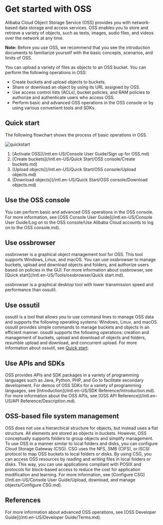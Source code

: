 # Get started with OSS

Alibaba Cloud Object Storage Service \(OSS\) provides you with network-based data storage and access services. OSS enables you to store and retrieve a variety of objects, such as texts, images, audio files, and videos over the network at any time.

**Note:** Before you use OSS, we recommend that you see the introduction documents to familiarize yourself with the basic concepts, scenarios, and limits of OSS.

You can upload a variety of files as objects to an OSS bucket. You can perform the following operations in OSS:

-   Create buckets and upload objects to buckets.
-   Share or download an object by using its URL assigned by OSS.
-   Use access control lists \(ACLs\), bucket policies, and RAM policies to authorize and authenticate users who access OSS.
-   Perform basic and advanced OSS operations in the OSS console or by using various convenient tools and SDKs.

## Quick start

The following flowchart shows the process of basic operations in OSS.

![quickstart](https://static-aliyun-doc.oss-accelerate.aliyuncs.com/assets/img/en-US/1801646061/p140852.png)

1.  [Activate OSS](/intl.en-US/Console User Guide/Sign up for OSS.md)
2.  [Create buckets](/intl.en-US/Quick Start/OSS console/Create buckets.md)
3.  [Upload objects](/intl.en-US/Quick Start/OSS console/Upload objects.md)
4.  [Download objects](/intl.en-US/Quick Start/OSS console/Download objects.md)

## Use the OSS console

You can perform basic and advanced OSS operations in the OSS console. For more information, see [OSS Console User Guide](/intl.en-US/Console User Guide/Log on to the OSS console/Use Alibaba Cloud accounts to log on to the OSS console.md).

## Use ossbrowser

ossbrowser is a graphical object management tool for OSS. This tool supports Windows, Linux, and macOS. You can use ossbrowser to manage buckets, upload and download objects and folders, and authorize users based on policies in the GUI. For more information about ossbrowser, see [Quick start](/intl.en-US/Tools/ossbrowser/Quick start.md).

ossbrowser is a graphical desktop tool with lower transmission speed and performance than ossutil.

## Use ossutil

ossutil is a tool that allows you to use command lines to manage OSS data and supports the following operating systems: Windows, Linux, and macOS. ossutil provides simple commands to manage buckets and objects in an efficient manner. ossutil supports the following operations: creation and management of buckets, upload and download of objects and folders, resumble upload and download, and concurrent upload. For more information about ossutil, see [Quick start](/intl.en-US/Tools/ossutil/Overview.md).

## Use APIs and SDKs

OSS provides APIs and SDK packages in a variety of programming languages such as Java, Python, PHP, and Go to facilitate secondary development. For demos of OSS SDKs for a variety of programming languages, see [Introduction](/intl.en-US/SDK Reference/Introduction.md). For more information about the OSS APIs, see [OSS API Reference](/intl.en-US/API Reference/Description.md).

## OSS-based file system management

OSS does not use a hierarchical structure for objects, but instead uses a flat structure. All elements are stored as objects in buckets. However, OSS conceptually supports folders to group objects and simplify management. To use OSS in a manner similar to local folders and disks, you can configure Cloud Storage Gateway \(CSG\). CSG uses the NFS, SMB \(CIFS\), or iSCSI protocol to map OSS buckets to local folders or disks. By using CSG, you can access OSS resources by reading and writing files in local folders or disks. This way, you can use applications compliant with POSIX and protocols for block-based access to reduce the cost for application modification and learning. For more information, see [Configure CSG](/intl.en-US/Console User Guide/Upload, download, and manage objects/Configure CSG.md).

## References

For more information about advanced OSS operations, see [OSS Developer Guide](/intl.en-US/Developer Guide/Terms.md).

